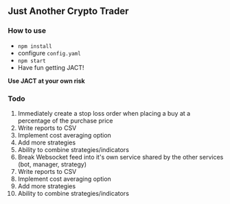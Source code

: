 ## Just Another Crypto Trader

### How to use
- `npm install`
- configure `config.yaml`
- `npm start`
- Have fun getting JACT!

__Use JACT at your own risk__

### Todo
1. Immediately create a stop loss order when placing a buy at a percentage of the purchase price
2. Write reports to CSV
3. Implement cost averaging option
4. Add more strategies
5. Ability to combine strategies/indicators
6. Break Websocket feed into it's own service shared by the other services (bot, manager, strategy)
7. Write reports to CSV
8. Implement cost averaging option
9. Add more strategies
10. Ability to combine strategies/indicators